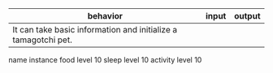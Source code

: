 | behavior |  input   |  output  |
|----------|:--------:|:--------:|
|It can take basic information and initialize a tamagotchi pet.|||


name instance
food level 10
sleep level 10
activity level 10
